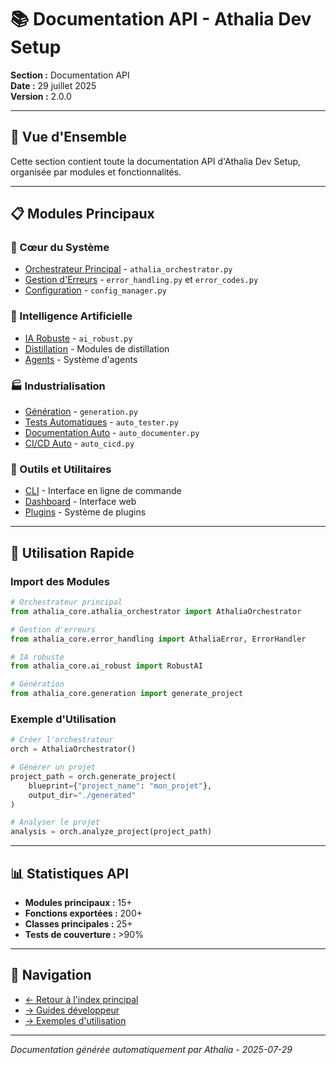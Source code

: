 # 📚 Documentation API - Athalia Dev Setup

**Section :** Documentation API  
**Date :** 29 juillet 2025  
**Version :** 2.0.0

---

## 🎯 **Vue d'Ensemble**

Cette section contient toute la documentation API d'Athalia Dev Setup, organisée par modules et fonctionnalités.

---

## 📋 **Modules Principaux**

### **🧠 Cœur du Système**
- [Orchestrateur Principal](CORE_MODULES.md) - `athalia_orchestrator.py`
- [Gestion d'Erreurs](ERROR_HANDLING.md) - `error_handling.py` et `error_codes.py`
- [Configuration](CONFIG_MANAGER.md) - `config_manager.py`

### **🤖 Intelligence Artificielle**
- [IA Robuste](AI_ROBUST.md) - `ai_robust.py`
- [Distillation](DISTILLATION.md) - Modules de distillation
- [Agents](AGENTS.md) - Système d'agents

### **🏭 Industrialisation**
- [Génération](GENERATION.md) - `generation.py`
- [Tests Automatiques](AUTO_TESTER.md) - `auto_tester.py`
- [Documentation Auto](AUTO_DOCUMENTER.md) - `auto_documenter.py`
- [CI/CD Auto](AUTO_CICD.md) - `auto_cicd.py`

### **🔧 Outils et Utilitaires**
- [CLI](CLI.md) - Interface en ligne de commande
- [Dashboard](DASHBOARD.md) - Interface web
- [Plugins](PLUGINS.md) - Système de plugins

---

## 🚀 **Utilisation Rapide**

### **Import des Modules**
```python
# Orchestrateur principal
from athalia_core.athalia_orchestrator import AthaliaOrchestrator

# Gestion d'erreurs
from athalia_core.error_handling import AthaliaError, ErrorHandler

# IA robuste
from athalia_core.ai_robust import RobustAI

# Génération
from athalia_core.generation import generate_project
```

### **Exemple d'Utilisation**
```python
# Créer l'orchestrateur
orch = AthaliaOrchestrator()

# Générer un projet
project_path = orch.generate_project(
    blueprint={"project_name": "mon_projet"},
    output_dir="./generated"
)

# Analyser le projet
analysis = orch.analyze_project(project_path)
```

---

## 📊 **Statistiques API**

- **Modules principaux :** 15+
- **Fonctions exportées :** 200+
- **Classes principales :** 25+
- **Tests de couverture :** >90%

---

## 🔗 **Navigation**

- [← Retour à l'index principal](../README.md)
- [→ Guides développeur](../DEVELOPER/)
- [→ Exemples d'utilisation](../GUIDES/)

---

*Documentation générée automatiquement par Athalia - 2025-07-29*
